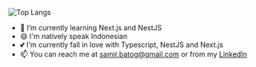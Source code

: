 

<!--
**devsamir/devsamir** is a ✨ _special_ ✨ repository because its `README.md` (this file) appears on your GitHub profile.
()
Here are some ideas to get you started:

- 🔭 I’m currently working on ...
- 🌱 I’m currently learning ...
- 👯 I’m looking to collaborate on ...
- 🤔 I’m looking for help with ...
- 💬 Ask me about ...
- 📫 How to reach me: ...
- 😄 Pronouns: ...
- ⚡ Fun fact: ...
-->
<!--![devsamir github stats](https://github-readme-stats.vercel.app/api?username=devsamir&show_icons=true)-->

![Top Langs](https://github-readme-stats.vercel.app/api/top-langs/?username=devsamir)

- 🌱 I’m currently learning Next.js and NestJS
- 😄 I'm natively speak Indonesian
- 💕 I'm currently fall in love with Typescript, NestJS and Next.js
- 📫 You can reach me at samir.batog@gmail.com or from my <a href="https://www.linkedin.com/in/samir-batoq-3266a1a4/">LinkedIn</a>
